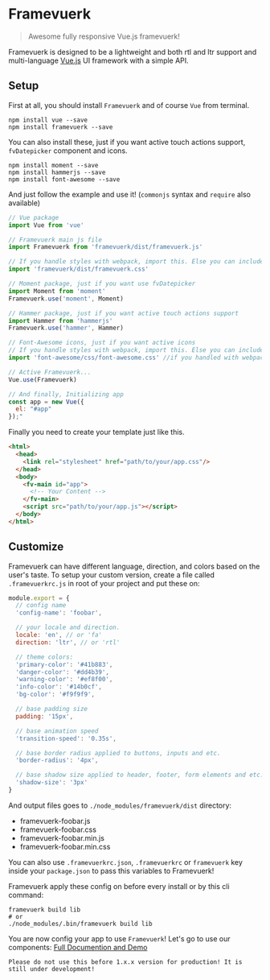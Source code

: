 # Framevuerk

> Awesome fully responsive Vue.js framevuerk!

Framevuerk is designed to be a lightweight and both rtl and ltr support and multi-language [Vue.js](http://vuejs.org) UI framework with a simple API.

## Setup
First at all, you should install `Framevuerk` and of course `Vue` from terminal.

```terminal
npm install vue --save
npm install framevuerk --save
```

You can also install these, just if you want active touch actions support, `fvDatepicker` component and icons.
```terminal
npm install moment --save
npm install hammerjs --save
npm install font-awesome --save
```

And just follow the example and use it! (`commonjs` syntax and `require` also available)

```javascript
// Vue package
import Vue from 'vue'

// Framevuerk main js file
import Framevuerk from 'framevuerk/dist/framevuerk.js'

// If you handle styles with webpack, import this. Else you can include this via <link rel="stylesheet">
import 'framevuerk/dist/framevuerk.css'

// Moment package, just if you want use fvDatepicker
import Moment from 'moment'
Framevuerk.use('moment', Moment)

// Hammer package, just if you want active touch actions support
import Hammer from 'hammerjs'
Framevuerk.use('hammer', Hammer)

// Font-Awesome icons, just if you want active icons
// If you handle styles with webpack, import this. Else you can include this via <link rel="stylesheet">
import 'font-awesome/css/font-awesome.css' //if you handled with webpack, else you can include this via <link rel="stylesheet">

// Active Framevuerk...
Vue.use(Framevuerk)

// And finally, Initializing app
const app = new Vue({
  el: "#app"
});"
```

Finally you need to create your template just like this.

```html
<html>
  <head>
    <link rel="stylesheet" href="path/to/your/app.css"/>
  </head>
  <body>
    <fv-main id="app">
      <!-- Your Content -->
    </fv-main>
    <script src="path/to/your/app.js"></script>
  </body>
</html>
```

## Customize

Framevuerk can have different language, direction, and colors based on the user's taste. To setup your custom version, create a file called `.framevuerkrc.js` in root of your project and put these on:

```javascript
module.export = {
  // config name
  'config-name': 'foobar',

  // your locale and direction.
  locale: 'en', // or 'fa'
  direction: 'ltr', // or 'rtl'

  // theme colors:
  'primary-color': '#41b883',
  'danger-color': '#dd4b39',
  'warning-color': '#ef8f00',
  'info-color': '#14b0cf',
  'bg-color': '#f9f9f9',

  // base padding size
  padding: '15px',

  // base animation speed
  'transition-speed': '0.35s',

  // base border radius applied to buttons, inputs and etc.
  'border-radius': '4px',

  // base shadow size applied to header, footer, form elements and etc.
  'shadow-size': '3px'
}
```

And output files goes to `./node_modules/framevuerk/dist` directory:

- framevuerk-foobar.js
- framevuerk-foobar.css
- framevuerk-foobar.min.js
- framevuerk-foobar.min.css

You can also use `.framevuerkrc.json`, `.framevuerkrc` or `framevuerk` key inside your `package.json` to pass this variables to Framevuerk!

Framevuerk apply these config on before every install or by this cli command:
```terminal
framevuerk build lib
# or
./node_modules/.bin/framevuerk build lib
```
    
You are now config your app to use `Framevuerk`! Let's go to use our components:
[Full Documention and Demo](http://framevuerk.com)


`Please do not use this before 1.x.x version for production! It is still under development!`